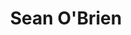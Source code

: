 ---
title: Sean O'Brien
bio: |
  Los Angeles based traditional artist Sean O'Brien trained at Cal State University of Long Beach, and specializes in the creation of hand painted memories of loved ones and family pets. He also paints fan art, pop culture images, and other commissioned works of art.
avatar: /images/bio.jpg
featured: true
social:
  - title: github
    url: https://github.com
---